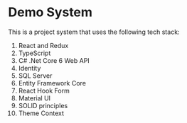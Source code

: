 # Demo System

This is a project system that uses the following tech stack:

1. React and Redux
2. TypeScript
3. C# .Net Core 6 Web API 
4. Identity
5. SQL Server
6. Entity Framework Core
7. React Hook Form
8. Material UI
9. SOLID principles
10. Theme Context
